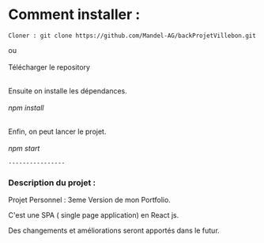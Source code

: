 <h1>Comment installer :</h1> 

	Cloner : git clone https://github.com/Mandel-AG/backProjetVillebon.git
  
ou </br>
</br>
Télécharger le repository</strong>
	
</br>
Ensuite on installe les dépendances.</br>
</br>
<em>npm install </em></br>
  </br>
  
Enfin, on peut lancer le projet.</br>
</br>
	<em>npm start</em>
	

	
	----------------
		


<h3>Description du projet :</h3>

Projet Personnel : 3eme Version de mon Portfolio.

C'est une SPA ( single page application) en React js.

Des changements et améliorations seront apportés dans le futur.


